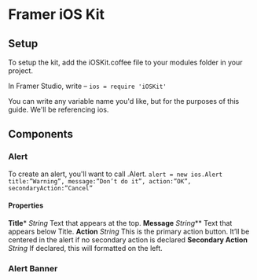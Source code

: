 # Framer iOS Kit

## Setup
To setup the kit, add the iOSKit.coffee file to your modules folder in your project. 

In Framer Studio, write – 
```ios = require 'iOSKit' ```

You can write any variable name you'd like, but for the purposes of this guide. We'll be referencing ios. 

## Components

### Alert 
To create an alert, you'll want to call .Alert.
```alert = new ios.Alert title:”Warning”, message:”Don’t do it”, action:”OK”, secondaryAction:”Cancel”```

#### Properties
**Title*** *String* 
Text that appears at the top.
**Message** *String***
Text that appears below Title.
**Action** *String*
This is the primary action button. It’ll be centered in the alert if no secondary action is declared
**Secondary Action** *String*
If declared, this will formatted on the left. 

### Alert Banner
